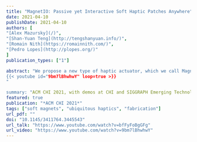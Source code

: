 ```yaml
---
title: "MagnetIO: Passive yet Interactive Soft Haptic Patches Anywhere"
date: 2021-04-10
publishDate: 2021-04-10
authors: [
"[Alex Mazursky](/)", 
"[Shan-Yuan Teng](http://tengshanyuan.info/)", 
"[Romain Nith](https://romainnith.com/)", 
"[Pedro Lopes](http://plopes.org/)"
]
publication_types: ["1"]

abstract: "We propose a new type of haptic actuator, which we call MagnetIO, that is comprised of two parts: any number of soft interactive patches that can be applied anywhere and one battery-powered voice-coil worn on the user’s fingernail. When the fingernail-worn device contacts any of the interactive patches it detects its magnetic signature and makes the patch vibrate. To allow these otherwise passive patches to vibrate, we make them from silicone with regions doped with neodymium powder, resulting in soft and stretchable magnets. This novel decoupling of traditional vibration motors allows users to add interactive patches to their surroundings by attaching them to walls, objects or even other devices or appliances without instrumenting the object with electronics.
{{< youtube id="9bm7lBhwhwY" loop=true >}}
"

summary: "ACM CHI 2021, with demos at CHI and SIGGRAPH Emerging Technologies"
featured: true
publication: "*ACM CHI 2021*"
tags: ["soft magnets", "ubiquitous haptics", "fabrication"]
url_pdf: ""
doi: "10.1145/3411764.3445543"
url_talk: "https://www.youtube.com/watch?v=bfFyFoBgGFg"
url_video: "https://www.youtube.com/watch?v=9bm7lBhwhwY"
---
```


